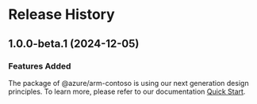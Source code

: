 # Release History
    
## 1.0.0-beta.1 (2024-12-05)

### Features Added

The package of @azure/arm-contoso is using our next generation design principles. To learn more, please refer to our documentation [Quick Start](https://aka.ms/azsdk/js/mgmt/quickstart).
